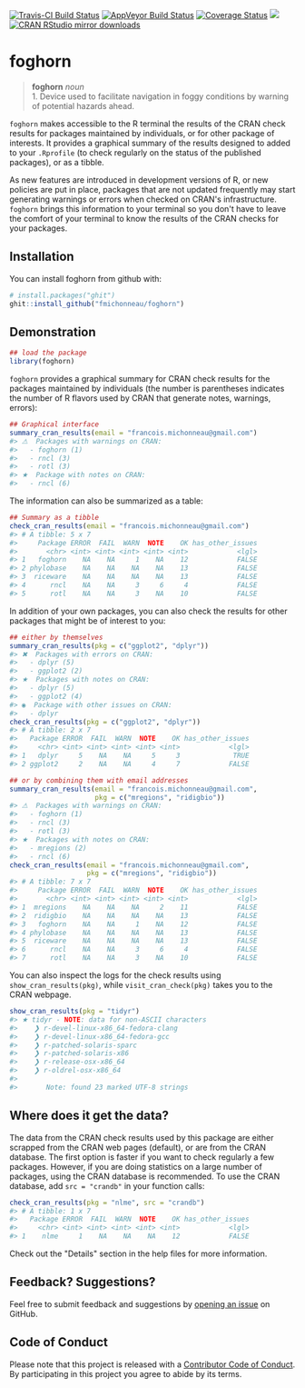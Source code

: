 
<!-- README.md is generated from README.Rmd. Please edit that file -->
[![Travis-CI Build Status](https://travis-ci.org/fmichonneau/foghorn.svg?branch=master)](https://travis-ci.org/fmichonneau/foghorn) [![AppVeyor Build Status](https://ci.appveyor.com/api/projects/status/github/fmichonneau/foghorn?branch=master&svg=true)](https://ci.appveyor.com/project/fmichonneau/foghorn) [![Coverage Status](https://img.shields.io/codecov/c/github/fmichonneau/foghorn/master.svg)](https://codecov.io/github/fmichonneau/foghorn?branch=master) [![](http://www.r-pkg.org/badges/version/foghorn)](http://www.r-pkg.org/pkg/foghorn) [![CRAN RStudio mirror downloads](http://cranlogs.r-pkg.org/badges/foghorn)](http://www.r-pkg.org/pkg/foghorn)

foghorn
=======

> **foghorn** *noun* <br> 1. Device used to facilitate navigation in foggy conditions by warning of potential hazards ahead.

`foghorn` makes accessible to the R terminal the results of the CRAN check results for packages maintained by individuals, or for other package of interests. It provides a graphical summary of the results designed to added to your `.Rprofile` (to check regularly on the status of the published packages), or as a tibble.

As new features are introduced in development versions of R, or new policies are put in place, packages that are not updated frequently may start generating warnings or errors when checked on CRAN's infrastructure. `foghorn` brings this information to your terminal so you don't have to leave the comfort of your terminal to know the results of the CRAN checks for your packages.

Installation
------------

You can install foghorn from github with:

``` r
# install.packages("ghit")
ghit::install_github("fmichonneau/foghorn")
```

Demonstration
-------------

``` r
## load the package
library(foghorn)
```

`foghorn` provides a graphical summary for CRAN check results for the packages maintained by individuals (the number is parentheses indicates the number of R flavors used by CRAN that generate notes, warnings, errors):

``` r
## Graphical interface
summary_cran_results(email = "francois.michonneau@gmail.com")
#> ⚠  Packages with warnings on CRAN: 
#>   - foghorn (1)
#>   - rncl (3)
#>   - rotl (3)
#> ★  Package with notes on CRAN: 
#>   - rncl (6)
```

The information can also be summarized as a table:

``` r
## Summary as a tibble
check_cran_results(email = "francois.michonneau@gmail.com")
#> # A tibble: 5 x 7
#>     Package ERROR  FAIL  WARN  NOTE    OK has_other_issues
#>       <chr> <int> <int> <int> <int> <int>            <lgl>
#> 1   foghorn    NA    NA     1    NA    12            FALSE
#> 2 phylobase    NA    NA    NA    NA    13            FALSE
#> 3  riceware    NA    NA    NA    NA    13            FALSE
#> 4      rncl    NA    NA     3     6     4            FALSE
#> 5      rotl    NA    NA     3    NA    10            FALSE
```

In addition of your own packages, you can also check the results for other packages that might be of interest to you:

``` r
## either by themselves
summary_cran_results(pkg = c("ggplot2", "dplyr"))
#> ✖  Packages with errors on CRAN: 
#>   - dplyr (5)
#>   - ggplot2 (2)
#> ★  Packages with notes on CRAN: 
#>   - dplyr (5)
#>   - ggplot2 (4)
#> ◉  Package with other issues on CRAN: 
#>   - dplyr
check_cran_results(pkg = c("ggplot2", "dplyr"))
#> # A tibble: 2 x 7
#>   Package ERROR  FAIL  WARN  NOTE    OK has_other_issues
#>     <chr> <int> <int> <int> <int> <int>            <lgl>
#> 1   dplyr     5    NA    NA     5     3             TRUE
#> 2 ggplot2     2    NA    NA     4     7            FALSE

## or by combining them with email addresses
summary_cran_results(email = "francois.michonneau@gmail.com",
                     pkg = c("mregions", "ridigbio"))
#> ⚠  Packages with warnings on CRAN: 
#>   - foghorn (1)
#>   - rncl (3)
#>   - rotl (3)
#> ★  Packages with notes on CRAN: 
#>   - mregions (2)
#>   - rncl (6)
check_cran_results(email = "francois.michonneau@gmail.com",
                   pkg = c("mregions", "ridigbio"))
#> # A tibble: 7 x 7
#>     Package ERROR  FAIL  WARN  NOTE    OK has_other_issues
#>       <chr> <int> <int> <int> <int> <int>            <lgl>
#> 1  mregions    NA    NA    NA     2    11            FALSE
#> 2  ridigbio    NA    NA    NA    NA    13            FALSE
#> 3   foghorn    NA    NA     1    NA    12            FALSE
#> 4 phylobase    NA    NA    NA    NA    13            FALSE
#> 5  riceware    NA    NA    NA    NA    13            FALSE
#> 6      rncl    NA    NA     3     6     4            FALSE
#> 7      rotl    NA    NA     3    NA    10            FALSE
```

You can also inspect the logs for the check results using `show_cran_results(pkg)`, while `visit_cran_check(pkg)` takes you to the CRAN webpage.

``` r
show_cran_results(pkg = "tidyr")
#> ★ tidyr - NOTE: data for non-ASCII characters
#>    ❯ r-devel-linux-x86_64-fedora-clang 
#>    ❯ r-devel-linux-x86_64-fedora-gcc 
#>    ❯ r-patched-solaris-sparc 
#>    ❯ r-patched-solaris-x86 
#>    ❯ r-release-osx-x86_64 
#>    ❯ r-oldrel-osx-x86_64 
#> 
#>       Note: found 23 marked UTF-8 strings
```

Where does it get the data?
---------------------------

The data from the CRAN check results used by this package are either scrapped from the CRAN web pages (default), or are from the CRAN database. The first option is faster if you want to check regularly a few packages. However, if you are doing statistics on a large number of packages, using the CRAN database is recommended. To use the CRAN database, add `src = "crandb"` in your function calls:

``` r
check_cran_results(pkg = "nlme", src = "crandb")
#> # A tibble: 1 x 7
#>   Package ERROR  FAIL  WARN  NOTE    OK has_other_issues
#>     <chr> <int> <int> <int> <int> <int>            <lgl>
#> 1    nlme     1    NA    NA    NA    12            FALSE
```

Check out the "Details" section in the help files for more information.

Feedback? Suggestions?
----------------------

Feel free to submit feedback and suggestions by [opening an issue](https://github.com/fmichonneau/foghorn/issues/new) on GitHub.

Code of Conduct
---------------

Please note that this project is released with a [Contributor Code of Conduct](CONDUCT.md). By participating in this project you agree to abide by its terms.
